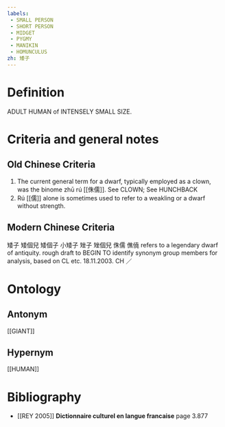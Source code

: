 ```yaml
---
labels: 
 - SMALL PERSON
 - SHORT PERSON
 - MIDGET
 - PYGMY
 - MANIKIN
 - HOMUNCULUS
zh: 矮子
---
```


# Definition
ADULT HUMAN of INTENSELY SMALL SIZE.
# Criteria and general notes
## Old Chinese Criteria
1. The current general term for a dwarf, typically employed as a clown, was the binome zhū rú [[侏儒]]. See CLOWN; See HUNCHBACK
2. Rú [[儒]] alone is sometimes used to refer to a weakling or a dwarf without strength.
## Modern Chinese Criteria
矮子
矮個兒
矮個子
小矮子
矬子
矬個兒
侏儒
僬僥 refers to a legendary dwarf of antiquity.
rough draft to BEGIN TO identify synonym group members for analysis, based on CL etc. 18.11.2003. CH ／
# Ontology

## Antonym
[[GIANT]]
## Hypernym
[[HUMAN]]
# Bibliography
- [[REY 2005]]
**Dictionnaire culturel en langue francaise** page 3.877
